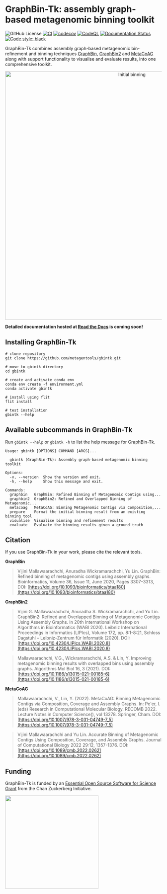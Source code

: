 # GraphBin-Tk: assembly graph-based metagenomic binning toolkit

![GitHub License](https://img.shields.io/github/license/metagentools/gbintk)
[![CI](https://github.com/metagentools/gbintk/actions/workflows/testing_python_app.yml/badge.svg)](https://github.com/metagentools/gbintk/actions/workflows/testing_python_app.yml)
[![codecov](https://codecov.io/gh/metagentools/gbintk/graph/badge.svg?token=r5sniGexZG)](https://codecov.io/gh/metagentools/gbintk)
[![CodeQL](https://github.com/metagentools/gbintk/actions/workflows/codeql.yml/badge.svg)](https://github.com/metagentools/gbintk/actions/workflows/codeql.yml)
[![Documentation Status](https://readthedocs.org/projects/gbintk/badge/?version=latest)](https://gbintk.readthedocs.io/en/latest/?badge=latest)
[![Code style: black](https://img.shields.io/badge/code%20style-black-000000.svg)](https://github.com/psf/black)

GraphBin-Tk combines assembly graph-based metagenomic bin-refinement and binning techniques [GraphBin](https://github.com/metagentools/GraphBin), [GraphBin2](https://github.com/metagentools/GraphBin2) and [MetaCoAG](https://github.com/metagentools/MetaCoAG) along with support functionality to visualise and evaluate results, into one comprehensive toolkit.

<p align="center">
  <img src="https://raw.githubusercontent.com/metagentools/gbintk/master/docs/images/gbintk_workflow.png" width="800" title="Initial binning" alt="Initial binning">
</p>

**Detailed documentation hosted at [Read the Docs](https://gbintk.readthedocs.io/en/latest/) is coming soon!**

## Installing GraphBin-Tk

```shell
# clone repository
git clone https://github.com/metagentools/gbintk.git

# move to gbintk directory
cd gbintk

# create and activate conda env
conda env create -f environment.yml
conda activate gbintk

# install using flit
flit install

# test installation
gbintk --help
```

## Available subcommands in GraphBin-Tk

Run `gbintk --help` or `gbintk -h` to list the help message for GraphBin-Tk.

```shell
Usage: gbintk [OPTIONS] COMMAND [ARGS]...

  gbintk (GraphBin-Tk): Assembly graph-based metagenomic binning toolkit

Options:
  -v, --version  Show the version and exit.
  -h, --help     Show this message and exit.

Commands:
  graphbin   GraphBin: Refined Binning of Metagenomic Contigs using...
  graphbin2  GraphBin2: Refined and Overlapped Binning of Metagenomic...
  metacoag   MetaCoAG: Binning Metagenomic Contigs via Composition,...
  prepare    Format the initial binning result from an existing binning tool
  visualise  Visualise binning and refinement results
  evaluate   Evaluate the binning results given a ground truth
```

## Citation

If you use GraphBin-Tk in your work, please cite the relevant tools.

**GraphBin**
> Vijini Mallawaarachchi, Anuradha Wickramarachchi, Yu Lin. GraphBin: Refined binning of metagenomic contigs using assembly graphs. Bioinformatics, Volume 36, Issue 11, June 2020, Pages 3307–3313, DOI: [https://doi.org/10.1093/bioinformatics/btaa180](https://doi.org/10.1093/bioinformatics/btaa180)

**GraphBin2**
> Vijini G. Mallawaarachchi, Anuradha S. Wickramarachchi, and Yu Lin. GraphBin2: Refined and Overlapped Binning of Metagenomic Contigs Using Assembly Graphs. In 20th International Workshop on Algorithms in Bioinformatics (WABI 2020). Leibniz International Proceedings in Informatics (LIPIcs), Volume 172, pp. 8:1-8:21, Schloss Dagstuhl – Leibniz-Zentrum für Informatik (2020). DOI: [https://doi.org/10.4230/LIPIcs.WABI.2020.8](https://doi.org/10.4230/LIPIcs.WABI.2020.8)

> Mallawaarachchi, V.G., Wickramarachchi, A.S. & Lin, Y. Improving metagenomic binning results with overlapped bins using assembly graphs. Algorithms Mol Biol 16, 3 (2021). DOI:  [https://doi.org/10.1186/s13015-021-00185-6](https://doi.org/10.1186/s13015-021-00185-6)

**MetaCoAG**
> Mallawaarachchi, V., Lin, Y. (2022). MetaCoAG: Binning Metagenomic Contigs via Composition, Coverage and Assembly Graphs. In: Pe'er, I. (eds) Research in Computational Molecular Biology. RECOMB 2022. Lecture Notes in Computer Science(), vol 13278. Springer, Cham. DOI: [https://doi.org/10.1007/978-3-031-04749-7_5](https://doi.org/10.1007/978-3-031-04749-7_5)

> Vijini Mallawaarachchi and Yu Lin. Accurate Binning of Metagenomic Contigs Using Composition, Coverage, and Assembly Graphs. Journal of Computational Biology 2022 29:12, 1357-1376. DOI: [https://doi.org/10.1089/cmb.2022.0262](https://doi.org/10.1089/cmb.2022.0262)

## Funding

GraphBin-Tk is funded by an [Essential Open Source Software for Science 
Grant](https://chanzuckerberg.com/eoss/proposals/cogent3-python-apis-for-iq-tree-and-graphbin-via-a-plug-in-architecture/) 
from the Chan Zuckerberg Initiative.

<p align="left">
  <img src="https://chanzuckerberg.com/wp-content/themes/czi/img/logo.svg" width="300">
</p>
